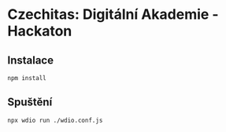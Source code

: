 # Czechitas: Digitální Akademie - Hackaton

## Instalace
`npm install`

## Spuštění
`npx wdio run ./wdio.conf.js`